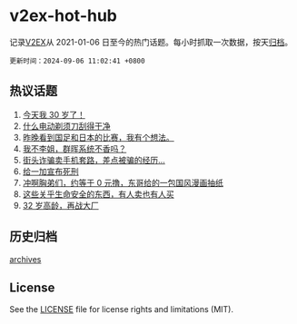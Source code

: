 # v2ex-hot-hub

 记录[V2EX](https://www.v2ex.com/)从 2021-01-06 日至今的热门话题。每小时抓取一次数据，按天[归档](archives)。

`更新时间：2024-09-06 11:02:41 +0800`

## 热议话题

1. [今天我 30 岁了！](https://www.v2ex.com/t/1070454)
1. [什么电动剃须刀刮得干净](https://www.v2ex.com/t/1070436)
1. [昨晚看到国足和日本的比赛，我有个想法。](https://www.v2ex.com/t/1070613)
1. [我不李姐，群晖系统不香吗？](https://www.v2ex.com/t/1070616)
1. [街头诈骗卖手机套路，差点被骗的经历...](https://www.v2ex.com/t/1070480)
1. [给一加宣布死刑](https://www.v2ex.com/t/1070548)
1. [冲啊胸弟们，约等于 0 元撸，东哥给的一包国风漫画抽纸](https://www.v2ex.com/t/1070429)
1. [这些关乎生命安全的东西，有人卖也有人买](https://www.v2ex.com/t/1070446)
1. [32 岁高龄，再战大厂](https://www.v2ex.com/t/1070623)

## 历史归档

[archives](archives)

## License

See the [LICENSE](LICENSE) file for license rights and limitations (MIT).
